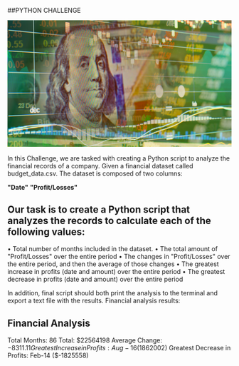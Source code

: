 ##PYTHON CHALLENGE

![alt text](Starter_Code/Images/revenue-per-lead.png)

In this Challenge, we are tasked with creating a Python script to analyze the financial records of a company. 
Given a financial dataset called budget_data.csv. The dataset is composed of two columns: 

**"Date"** 
**"Profit/Losses"**

## Our task is to create a Python script that analyzes the records to calculate each of the following values:

•	Total number of months included in the dataset.
•	The total amount of "Profit/Losses" over the entire period
•	The changes in "Profit/Losses" over the entire period, and then the average of those changes
•	The greatest increase in profits (date and amount) over the entire period
•	The greatest decrease in profits (date and amount) over the entire period

In addition, final script should both print the analysis to the terminal and export a text file with the results.
Financial analysis results:


Financial Analysis
----------------------------
Total Months: 86
Total: $22564198
Average Change: $-8311.11
Greatest Increase in Profits: Aug-16 ($1862002)
Greatest Decrease in Profits: Feb-14 ($-1825558)

